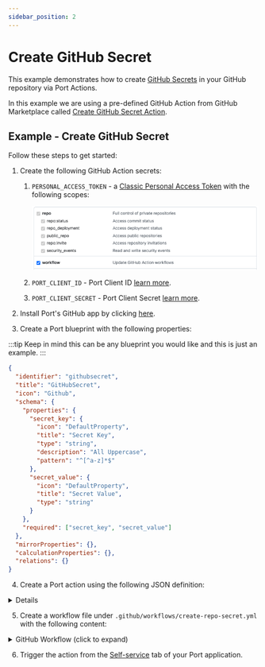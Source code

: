 ```yaml
---
sidebar_position: 2
---
```


# Create GitHub Secret

This example demonstrates how to create [GitHub Secrets](https://docs.github.com/en/actions/security-guides/using-secrets-in-github-actions) in your GitHub repository via Port Actions.

In this example we are using a pre-defined GitHub Action from GitHub Marketplace called [Create GitHub Secret Action](https://github.com/marketplace/actions/create-github-secret-action).

## Example - Create GitHub Secret

Follow these steps to get started:

1. Create the following GitHub Action secrets:

   1. `PERSONAL_ACCESS_TOKEN` - a [Classic Personal Access Token](https://github.com/settings/tokens) with the following scopes:

      ![Token Scopes](../../../../../static/img/self-service-actions/setup-backend/github-workflow/pat-scopes.png)

   2. `PORT_CLIENT_ID` - Port Client ID [learn more](../../../../build-your-software-catalog/custom-integration/api/#get-api-token).
   3. `PORT_CLIENT_SECRET` - Port Client Secret [learn more](../../../../build-your-software-catalog/custom-integration/api/#get-api-token).

2. Install Port's GitHub app by clicking [here](https://github.com/apps/getport-io/installations/new).

3. Create a Port blueprint with the following properties:

:::tip
Keep in mind this can be any blueprint you would like and this is just an example.
:::

```json showLineNumbers
{
  "identifier": "githubsecret",
  "title": "GitHubSecret",
  "icon": "Github",
  "schema": {
    "properties": {
      "secret_key": {
        "icon": "DefaultProperty",
        "title": "Secret Key",
        "type": "string",
        "description": "All Uppercase",
        "pattern": "^[^a-z]*$"
      },
      "secret_value": {
        "icon": "DefaultProperty",
        "title": "Secret Value",
        "type": "string"
      }
    },
    "required": ["secret_key", "secret_value"]
  },
  "mirrorProperties": {},
  "calculationProperties": {},
  "relations": {}
}
```

4. Create a Port action using the following JSON definition:

<details>
:::tip Modification Required
Make sure to replace the placeholders for `<GITHUB_ORG_NAME>` and `<GITHUB_REPO_NAME>` in your Port Action to match your GitHub environment.
:::

<summary>Port Action (click to expand)</summary>

```json showLineNumbers
{
  "identifier": "service_create_github_secret",
  "title": "Create GitHub Secret",
  "icon": "Github",
  "description": "Creates a GitHub secret in my repository",
  "trigger": {
    "type": "self-service",
    "operation": "CREATE",
    "userInputs": {
      "properties": {
        "secret_key": {
          "icon": "DefaultProperty",
          "title": "Secret Key",
          "type": "string",
          "pattern": "^[^a-z]*$"
        },
        "secret_value": {
          "icon": "DefaultProperty",
          "title": "Secret Value",
          "type": "string",
          "encryption": "aes256-gcm"
        }
      },
      "required": [
        "secret_key",
        "secret_value"
      ],
      "order": [
        "secret_key",
        "secret_value"
      ]
    },
    "blueprintIdentifier": "githubsecret"
  },
  "invocationMethod": {
    "type": "GITHUB",
    "org": "<GITHUB_ORG_NAME>",
    "repo": "<GITHUB_REPO_NAME>",
    "workflow": "create-repo-secret.yml",
    "workflowInputs": {
      "{{if (.inputs | has(\"ref\")) then \"ref\" else null end}}": "{{.inputs.\"ref\"}}",
      "{{if (.inputs | has(\"secret_key\")) then \"secret_key\" else null end}}": "{{.inputs.\"secret_key\"}}",
      "{{if (.inputs | has(\"secret_value\")) then \"secret_value\" else null end}}": "{{.inputs.\"secret_value\"}}",
      "port_payload": {
        "action": "{{ .action.identifier[(\"service_\" | length):] }}",
        "resourceType": "run",
        "status": "TRIGGERED",
        "trigger": "{{ .trigger | {by, origin, at} }}",
        "context": {
          "entity": "{{.entity.identifier}}",
          "blueprint": "{{.action.blueprint}}",
          "runId": "{{.run.id}}"
        },
        "payload": {
          "entity": "{{ (if .entity == {} then null else .entity end) }}",
          "action": {
            "invocationMethod": {
              "type": "GITHUB",
              "omitPayload": false,
              "omitUserInputs": false,
              "reportWorkflowStatus": true,
              "org": "<GITHUB_ORG_NAME>",
              "repo": "<GITHUB_REPO_NAME>",
              "workflow": "create-repo-secret.yml"
            },
            "trigger": "{{.trigger.operation}}"
          },
          "properties": {
            "{{if (.inputs | has(\"secret_key\")) then \"secret_key\" else null end}}": "{{.inputs.\"secret_key\"}}",
            "{{if (.inputs | has(\"secret_value\")) then \"secret_value\" else null end}}": "{{.inputs.\"secret_value\"}}"
          },
          "censoredProperties": "{{.action.encryptedProperties}}"
        }
      }
    },
    "reportWorkflowStatus": true
  },
  "requiredApproval": false,
  "publish": true
}
```

</details>

5. Create a workflow file under `.github/workflows/create-repo-secret.yml` with the following content:

<details>

<summary>GitHub Workflow (click to expand)</summary>

```yml showLineNumbers
name: Create Repository Secret

on:
  workflow_dispatch:
    inputs:
      secret_key:
        type: string
        description: Name of the secret's key
      secret_value:
        type: string
        description: value of the secret
      run_id:
        type: string
        required: true
      blueprint:
        type: string
        required: true
jobs:
  create_secret:
    runs-on: ubuntu-latest
    steps:
      - name: Inform starting of creating secret key
        uses: port-labs/port-github-action@v1
        with:
          clientId: ${{ secrets.PORT_CLIENT_ID }}
          clientSecret: ${{ secrets.PORT_CLIENT_SECRET }}
          operation: PATCH_RUN
          runId: ${{ inputs.run_id }}
          logMessage: |
            Setting secret, "${{ inputs.secret_key }}" in repository

      - uses: gliech/create-github-secret-action@v1
        id: set_secret_key
        with:
          name: ${{ inputs.secret_key }}
          value: ${{ inputs.secret_value }}
          pa_token: ${{ secrets.PERSONAL_ACCESS_TOKEN }}
      
      - name: Inform completion of setting key
        if: steps.set_secret_key.outcome == 'success'
        uses: port-labs/port-github-action@v1
        with:
          clientId: ${{ secrets.PORT_CLIENT_ID }}
          clientSecret: ${{ secrets.PORT_CLIENT_SECRET }}
          operation: PATCH_RUN
          runId: ${{ inputs.run_id }}
          logMessage: |
            Setting secret, "${{ inputs.secret_key }}" has been set in repository 💪🏿

      - name: Inform upserting entity
        if: steps.set_secret_key.outcome == 'success'
        uses: port-labs/port-github-action@v1
        with:
          clientId: ${{ secrets.PORT_CLIENT_ID }}
          clientSecret: ${{ secrets.PORT_CLIENT_SECRET }}
          operation: PATCH_RUN
          runId: ${{ inputs.run_id }}
          logMessage: |
            Updating Port blueprint catalogue with newly added secret...

      - name: UPSERT Entity
        uses: port-labs/port-github-action@v1
        id: upsert_entity
        with:
          identifier: ${{ inputs.secret_key }}
          title: ${{ inputs.secret_key }}
          team: "[]"
          icon: DefaultBlueprint
          blueprint: ${{ inputs.blueprint }}
          properties: |-
            {
              "secret_key": "${{ inputs.secret_key }}",
              "secret_value": "${{ inputs.secret_value }}"
            }
          relations: "{}"
          clientId: ${{ secrets.PORT_CLIENT_ID }}
          clientSecret: ${{ secrets.PORT_CLIENT_SECRET }}
          operation: UPSERT
          runId: ${{ inputs.run_id }}
      
      - name: Inform completion of upserting entity
        if: steps.upsert_entity.outcome == 'success'
        uses: port-labs/port-github-action@v1
        with:
          clientId: ${{ secrets.PORT_CLIENT_ID }}
          clientSecret: ${{ secrets.PORT_CLIENT_SECRET }}
          operation: PATCH_RUN
          runId: ${{ inputs.run_id }}
          logMessage: |
            Operation completed, success 🔥
```
</details>

6. Trigger the action from the [Self-service](https://app.getport.io/self-serve) tab of your Port application.
